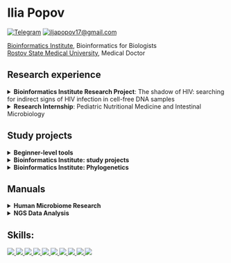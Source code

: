 # Ilia Popov

[![Telegram](https://img.shields.io/badge/Telegram--brightgreen?style=social&logo=Telegram)](https://t.me/ilya_pop0v)
[![iljapopov17@gmail.com](https://img.shields.io/badge/iljapopov17@gmail.com--brightgreen?style=social&logo=gmail)](mailto:iljapopov17@gmail.com)

[Bioinformatics Institute](https://bioinf.me/en), Bioinformatics for Biologists </br>
[Rostov State Medical University](https://rostgmu.net), Medical Doctor </br>

## Research experience

<details><summary>
<b>Bioinformatics Institute Research Project</b>: The shadow of HIV: searching for indirect signs of HIV infection in cell-free DNA samples
</summary><br> 
 
Data of WGS-based non-invasive prenatal testing (NIPT) or cell-free DNA testing contains exogenous DNA (bacterial and viral). This information is too fragmentary to conduct full microbiome studies, but still interesting for expanding NIPT functionality.<br>
Being a retrovirus, HIV can not be directly detected in cell-free DNA data.<br>
Steps of the study:<br>
1) Extraction of unmapped reads
2) Assigning taxonomic labels
3) **__Creating residual virus and microbiome profiles of two datasets__** - current step
4) Analysis of the HIV-positive sequencing data
5) Finding the differences in exogenous DNA composition between HIV- and HIV+ NIPT samples<br>

![](https://geps.dev/progress/50)

The results will be published in the very begining of the May, 2024 in [The-shadow-of-HIV repository](https://github.com/iliapopov17/The-shadow-of-HIV).<br>
  * **Skills:** Bash, bwa, bowtie2, Snakemake, kraken2.<br>
</details>

<details><summary>
<b>Research Internship</b>: Pediatric Nutritional Medicine and Intestinal Microbiology
</summary><br>

Performed genome-based safety assessment of the probiotic strain _Lpb. plantarum_ IS-10506.<br>
Determined the multivariate association between clinical metadata and microbial meta-omics characteristics in a clinical study comparing gut microbiota profiles in stunted and normal children aged 36-45 months.<br>
Details available in [PNMIM repository](https://github.com/iliapopov17/PNMIM)
  * **Skills:** BAGEL4, CRISPRCasFinder, R, dplyr, ggplot2, tidyverse, tidyr, MaAsLin2.<br>
</details>

## Study projects

<details><summary>
<b>Beginner-level tools</b>
</summary><br> 
 
1. **SequenceForge-Lite**<br>
[Repository](https://github.com/iliapopov17/SequenceForge-Lite)<br>
It is a lightweight tool designed to work with biological sequence data, providing various functionalities for filtering FASTQ files and manipulating FASTA files

2. **MyAwesomeEDA**<br>
[Repository](https://github.com/iliapopov17/MyAwesomeEDA)<br>
Python module that provides a set of tools for exploring and analyzing your dataset
</details>

<details><summary>
<b>Bioinformatics Institute: study projects</b>
</summary><br> 

 This [repository](https://github.com/iliapopov17/BI-Workshop-miniProjects) holds study projects completed as part of the workshops undertaken during the training at the Bioinformatics Institute: <br>
 1. Variant calling of _Escherichia coli_ WGS
 2. Variant calling of deep sequencing data (_Influenza A virus_ (H3N2) hemagglutinin gene).
 3. _De novo_ assembly of _Escherichia coli_ genome
 4. Tardigrade _Ramazzottius varieornatus_ genome annotation and protein function prediction
 5. Genotyping and SNP annotation of human 23andMe data
 6. RNA-seq data analysis for differential gene expression of _Saccharomyces cerevisiae_ after 30 minutes of fermentation
</details>

<details><summary>
<b>Bioinformatics Institute: Phylogenetics</b>
</summary><br>
 
This [repository](https://github.com/iliapopov17/BI-Phylogenetics) collects a complete pipeline of simple research in phylogenetics, from working with NCBI (and other databases) to building trees, evaluating them, and getting some worthwhile results.
</details>

## Manuals

<details><summary>
<b>Human Microbiome Research</b>
</summary><br>

This [repository](https://github.com/iliapopov17/Human-Microbiome-Research-User-Manual) contains a manual on conducting studies within human microbiome. As an example, data on the composition of the gut microbiome in people with Crohn's disease and healthy controls  are presented.
</details>

<details><summary>
<b>NGS Data Analysis</b>
</summary><br>

This [repository](https://github.com/iliapopov17/NGS-Data-Analysis-Manual) contains a manual on conducting NGS data analysis studies. At the moment there are detailed manuals on Quality Control and Variant Calling. **Much more to be disclosured soon!**
</details>

## Skills: 

<p align="left">
   <a 
    href="https://www.python.org" 
    target="_blank" rel="noreferrer"> 
    <img
        src="https://img.shields.io/badge/Python-FFD43B?style=for-the-badge&logo=python&logoColor=blue"
    /> 
 </a> 
     <a 
    href="https://pandas.pydata.org" 
    target="_blank" rel="noreferrer"> 
    <img
        src="https://img.shields.io/badge/Pandas-2C2D72?style=for-the-badge&logo=pandas&logoColor=white"
    /> 
 </a> 
   <a 
    href="https://numpy.org" 
    target="_blank" rel="noreferrer"> 
    <img
        src="https://img.shields.io/badge/Numpy-777BB4?style=for-the-badge&logo=numpy&logoColor=white"
    /> 
 </a> 
   <a 
    href="https://code.visualstudio.com/" 
    target="_blank" rel="noreferrer"> 
    <img
        src="https://img.shields.io/badge/VSCode-007ACC.svg?&style=for-the-badge&logo=VisualStudioCode&logoColor=white"
    />    
 </a> 
 <a 
    href="https://posit.co/download/rstudio-desktop/" 
    target="_blank" rel="noreferrer"> 
    <img
        src="https://img.shields.io/badge/R-276DC3?style=for-the-badge&logo=r&logoColor=white"
    /> 
 </a>
    <a 
    href="https://posit.co/download/rstudio-desktop/" 
    target="_blank" rel="noreferrer"> 
    <img
        src="https://img.shields.io/badge/RStudio-75AADB?style=for-the-badge&logo=RStudio&logoColor=white"
    /> 
 </a> 
  <a 
    href="https://jupyter.org" 
    target="_blank" rel="noreferrer"> 
    <img
        src="https://img.shields.io/badge/Jupyter-F37626?style=for-the-badge&logo=jupyter&color=525252"
    /> 
 </a> 
    <a 
    href="https://anaconda.org" 
    target="_blank" rel="noreferrer"> 
    <img
        src="https://img.shields.io/badge/Anaconda-44A833?style=for-the-badge&logo=anaconda&color=525252"
    /> 
 </a>
    <a 
    href="https://ubuntu.com" 
    target="_blank" rel="noreferrer"> 
    <img
        src="https://img.shields.io/badge/Ubuntu-E95420?style=for-the-badge&logo=ubuntu&logoColor=white"
    /> 
 </a> 
       <a 
    href="https://www.overleaf.com" 
    target="_blank" rel="noreferrer"> 
    <img
        src="https://img.shields.io/badge/Overleaf-47A141?style=for-the-badge&logo=Overleaf&logoColor=white"
    /> 
 </a> 
</p>
